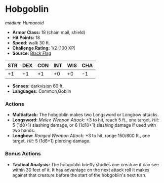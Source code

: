 # Hobgoblin

*medium* *Humanoid*

- **Armor Class:** 18 (chain mail, shield)
- **Hit Points:** 18 
- **Speed:** walk 30 ft.
- **Challenge Rating:** 1/2 (100 XP)
- **Source:** [Black Flag](https://koboldpress.com/kpstore/product/tovrpg-pg-mv/)

| STR | DEX | CON | INT | WIS | CHA |
| --- | --- | --- | --- | --- | --- |
| +1 | +1 | +1 | +0 | +0 | -1 |

- **Senses:** darkvision 60 ft.
- **Languages:** Common,Goblin

### Actions

- **Multiattack:** The hobgoblin makes two Longsword or Longbow attacks.
- **Longsword:** _Melee Weapon Attack:_ +3 to hit, reach 5 ft., one target. _Hit:_ 5 (1d8+1) slashing damage, or 6 (1d10+1) slashing damage if used with two hands.
- **Longbow:** _Ranged Weapon Attack:_ +3 to hit, range 150/600 ft., one target. _Hit:_ 5 (1d8+1) piercing damage.

### Bonus Actions

- **Tactical Analysis:** The hobgoblin briefly studies one creature it can see within 30 feet of it. It has advantage on the next attack roll it makes against that creature before the start of the hobgoblin's next turn.

